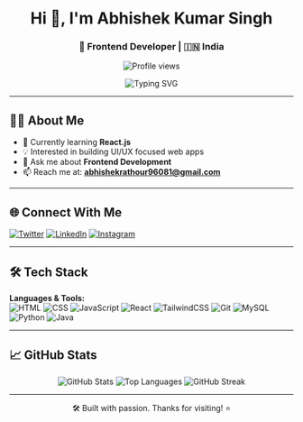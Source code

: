 <h1 align="center">Hi 👋, I'm Abhishek Kumar Singh</h1>
<h3 align="center">🚀 Frontend Developer | 🇮🇳 India</h3>

<p align="center">
  <img src="https://komarev.com/ghpvc/?username=abhishekrathour27&label=Profile%20views&color=0e75b6&style=flat" alt="Profile views" />
</p>

<p align="center">
  <img src="https://readme-typing-svg.demolab.com?font=Fira+Code&size=24&pause=1000&color=36BCF7&center=true&width=600&lines=Welcome+to+my+GitHub+Profile!;Frontend+Developer+from+India.;I+love+coding+and+building+cool+stuff!" alt="Typing SVG" />
</p>

---

## 👨‍💻 About Me

- 🔭 Currently learning **React.js**
- 💡 Interested in building UI/UX focused web apps
- 💬 Ask me about **Frontend Development**
- 📫 Reach me at: **abhishekrathour96081@gmail.com**

---

## 🌐 Connect With Me

[![Twitter](https://img.shields.io/badge/Twitter-%231DA1F2.svg?style=flat&logo=twitter&logoColor=white)](https://x.com/AbhiRathour27)
[![LinkedIn](https://img.shields.io/badge/LinkedIn-%230077B5.svg?style=flat&logo=linkedin&logoColor=white)](https://www.linkedin.com/in/abhishek-singh-761273297)
[![Instagram](https://img.shields.io/badge/Instagram-%23E4405F.svg?style=flat&logo=instagram&logoColor=white)](https://instagram.com/abhishek_.rathour)

---

## 🛠️ Tech Stack

**Languages & Tools:**  
![HTML](https://img.shields.io/badge/HTML5-E34F26?style=flat&logo=html5&logoColor=white)
![CSS](https://img.shields.io/badge/CSS3-1572B6?style=flat&logo=css3&logoColor=white)
![JavaScript](https://img.shields.io/badge/JavaScript-F7DF1E?style=flat&logo=javascript&logoColor=black)
![React](https://img.shields.io/badge/React-20232A?style=flat&logo=react&logoColor=61DAFB)
![TailwindCSS](https://img.shields.io/badge/TailwindCSS-06B6D4?style=flat&logo=tailwind-css&logoColor=white)
![Git](https://img.shields.io/badge/Git-F05032?style=flat&logo=git&logoColor=white)
![MySQL](https://img.shields.io/badge/MySQL-005C84?style=flat&logo=mysql&logoColor=white)
![Python](https://img.shields.io/badge/Python-3776AB?style=flat&logo=python&logoColor=white)
![Java](https://img.shields.io/badge/Java-007396?style=flat&logo=java&logoColor=white)

---

## 📈 GitHub Stats

<p align="center">
  <img src="https://github-readme-stats.vercel.app/api?username=abhishekrathour27&show_icons=true&theme=radical" alt="GitHub Stats" />
  <img src="https://github-readme-stats.vercel.app/api/top-langs?username=abhishekrathour27&layout=compact&theme=radical" alt="Top Languages" />
  <img src="https://github-readme-streak-stats.herokuapp.com/?user=abhishekrathour27&theme=dark" alt="GitHub Streak" />
</p>

---

<p align="center">
  🛠️ Built with passion. Thanks for visiting! ⭐
</p>
